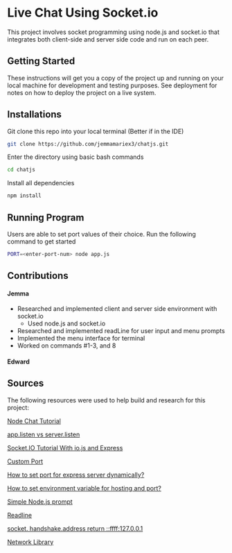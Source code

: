 # Live Chat Using Socket.io

This project involves socket programming using node.js and socket.io that integrates both client-side and server side code and run on each peer.

## Getting Started

These instructions will get you a copy of the project up and running on your local machine for development and testing purposes. See deployment for notes on how to deploy the project on a live system.

## Installations

Git clone this repo into your local terminal (Better if in the IDE)

``` bash
git clone https://github.com/jemmamariex3/chatjs.git
```

Enter the directory using basic bash commands

``` bash
cd chatjs
```

Install all dependencies

``` bash
npm install
```
## Running Program

Users are able to set port values of their choice.
Run the following command to get started

``` bash
PORT=<enter-port-num> node app.js
```

## Contributions

#### Jemma

- Researched and implemented client and server side environment with socket.io
   - Used node.js and socket.io
- Researched and implemented readLine for user input and menu prompts
- Implemented the menu interface for terminal
- Worked on commands #1-3, and 8

#### Edward


## Sources
The following resources were used to help build and research for this project:

[Node Chat Tutorial](https://itnext.io/creating-a-chat-with-node-js-from-the-scratch-707896d64593)

[app.listen vs server.listen](https://stackoverflow.com/questions/17696801/express-js-app-listen-vs-server-listen)

[Socket.IO Tutorial With io.js and Express](https://www.programwitherik.com/socket-io-tutorial-with-node-js-and-express/)

[Custom Port](https://gist.github.com/indiesquidge/7fe1d8be1b973f782c97)

[How to set port for express server dynamically?](https://stackoverflow.com/questions/42656326/how-to-set-port-for-express-server-dynamically)

[How to set environment variable for hosting and port?](https://stackoverflow.com/questions/15353724/how-to-set-environment-variable-for-hosting-and-port)

[Simple Node.js prompt](https://coderwall.com/p/v16yja/simple-node-js-prompt)

[Readline](https://gist.github.com/DTrejo/901104)

[socket. handshake.address return ::ffff:127.0.0.1](https://github.com/socketio/socket.io/issues/3337)

[Network Library](https://www.npmjs.com/package/network)
